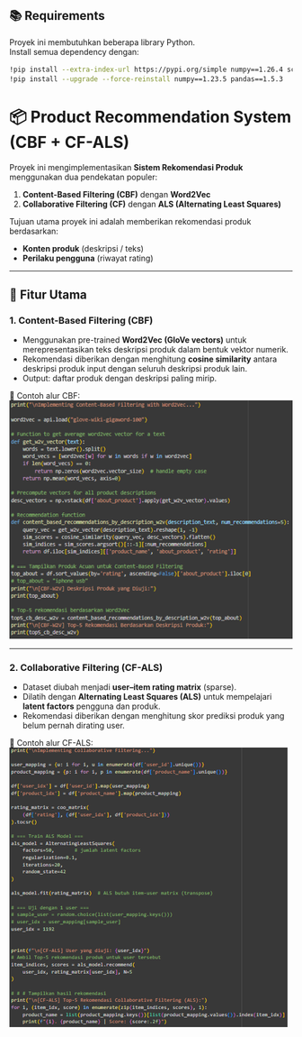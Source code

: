 ## 📚 Requirements

Proyek ini membutuhkan beberapa library Python.  
Install semua dependency dengan:

```bash
!pip install --extra-index-url https://pypi.org/simple numpy==1.26.4 scikit-surprise gensim scipy implicit --no-cache-dir --force-reinstall
!pip install --upgrade --force-reinstall numpy==1.23.5 pandas==1.5.3
```


# 📦 Product Recommendation System (CBF + CF-ALS)

Proyek ini mengimplementasikan **Sistem Rekomendasi Produk** menggunakan dua pendekatan populer:

1. **Content-Based Filtering (CBF)** dengan **Word2Vec**  
2. **Collaborative Filtering (CF)** dengan **ALS (Alternating Least Squares)**  

Tujuan utama proyek ini adalah memberikan rekomendasi produk berdasarkan:
- **Konten produk** (deskripsi / teks)
- **Perilaku pengguna** (riwayat rating)

---

## 🚀 Fitur Utama

### 1. Content-Based Filtering (CBF)
- Menggunakan pre-trained **Word2Vec (GloVe vectors)** untuk merepresentasikan teks deskripsi produk dalam bentuk vektor numerik.
- Rekomendasi diberikan dengan menghitung **cosine similarity** antara deskripsi produk input dengan seluruh deskripsi produk lain.
- Output: daftar produk dengan deskripsi paling mirip.  

📸 Contoh alur CBF:  
![CBF Example](assets/cbf.png)

---

### 2. Collaborative Filtering (CF-ALS)
- Dataset diubah menjadi **user–item rating matrix** (sparse).
- Dilatih dengan **Alternating Least Squares (ALS)** untuk mempelajari **latent factors** pengguna dan produk.
- Rekomendasi diberikan dengan menghitung skor prediksi produk yang belum pernah dirating user.  

📸 Contoh alur CF-ALS:  
![CF Example](assets/cf.png)
